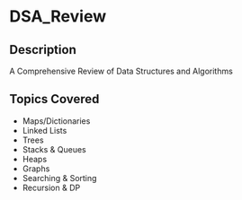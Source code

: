 # DSA_Review

## Description
A Comprehensive Review of Data Structures and Algorithms


## Topics Covered
* Maps/Dictionaries
* Linked Lists
* Trees
* Stacks & Queues
* Heaps
* Graphs
* Searching & Sorting
* Recursion & DP
